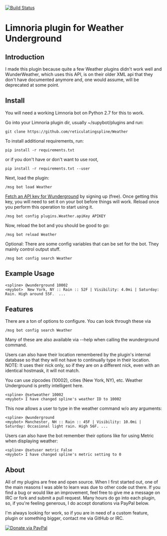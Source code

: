 [![Build Status](https://travis-ci.org/reticulatingspline/Weather.svg?branch=master)](https://travis-ci.org/reticulatingspline/Weather)

# Limnoria plugin for Weather Underground

## Introduction

I made this plugin because quite a few Weather plugins didn't work well and WunderWeather, which uses
this API, is on their older XML api that they don't have documented anymore and, one would assume, will
be deprecated at some point.

## Install

You will need a working Limnoria bot on Python 2.7 for this to work.

Go into your Limnoria plugin dir, usually ~/supybot/plugins and run:

```
git clone https://github.com/reticulatingspline/Weather
```

To install additional requirements, run:

```
pip install -r requirements.txt 
```

or if you don't have or don't want to use root,

```
pip install -r requirements.txt --user
```


Next, load the plugin:

```
/msg bot load Weather
```

[Fetch an API key for Wunderground](http://www.wunderground.com/weather/api/) by signing up (free).
Once getting this key, you will need to set it on your bot before things will work.
Reload once you perform this operation to start using it.

```
/msg bot config plugins.Weather.apiKey APIKEY
```

Now, reload the bot and you should be good to go:

```
/msg bot reload Weather
```

Optional: There are some config variables that can be set for the bot. They mainly control output stuff.

```
/msg bot config search Weather
```

## Example Usage

```
<spline> @wunderground 10002
<myybot>  New York, NY :: Rain :: 52F | Visibility: 4.0mi | Saturday: Rain. High around 55F.  ...
```

## Features

There are a ton of options to configure. You can look through these via

```
/msg bot config search Weather
```

Many of these are also available via --help when calling the wunderground command.

Users can also have their location remembered by the plugin's internal database so that
they will not have to continually type in their location. NOTE: It uses their nick only,
so if they are on a different nick, even with an identical hostmask, it will not match.

You can use zipcodes (10002), cities (New York, NY), etc. Weather Underground is pretty
intelligent here.

```
<spline> @setweather 10002
<myybot> I have changed spline's weather ID to 10002
```

This now allows a user to type in the weather command w/o any arguments:

```
<spline> @wunderground
<myybot> Manchester, NH :: Rain :: 45F | Visibility: 10.0mi | Saturday: Occasional light rain. High 56F. ...
```

Users can also have the bot remember their options like for using Metric when displaying weather:

```
<spline> @setuser metric False
<myybot> I have changed spline's metric setting to 0
```

## About

All of my plugins are free and open source. When I first started out, one of the main reasons I was
able to learn was due to other code out there. If you find a bug or would like an improvement, feel
free to give me a message on IRC or fork and submit a pull request. Many hours do go into each plugin,
so, if you're feeling generous, I do accept donations via PayPal below.

I'm always looking for work, so if you are in need of a custom feature, plugin or something bigger, contact me via GitHub or IRC.

[![Donate via PayPal](https://www.paypalobjects.com/en_US/i/btn/btn_donate_SM.gif)](https://www.paypal.com/cgi-bin/webscr?cmd=_donations&business=N2MKJ2CVZQE96&lc=US&currency_code=USD&bn=PP%2dDonationsBF%3abtn_donate_SM%2egif%3aNonHosted)
